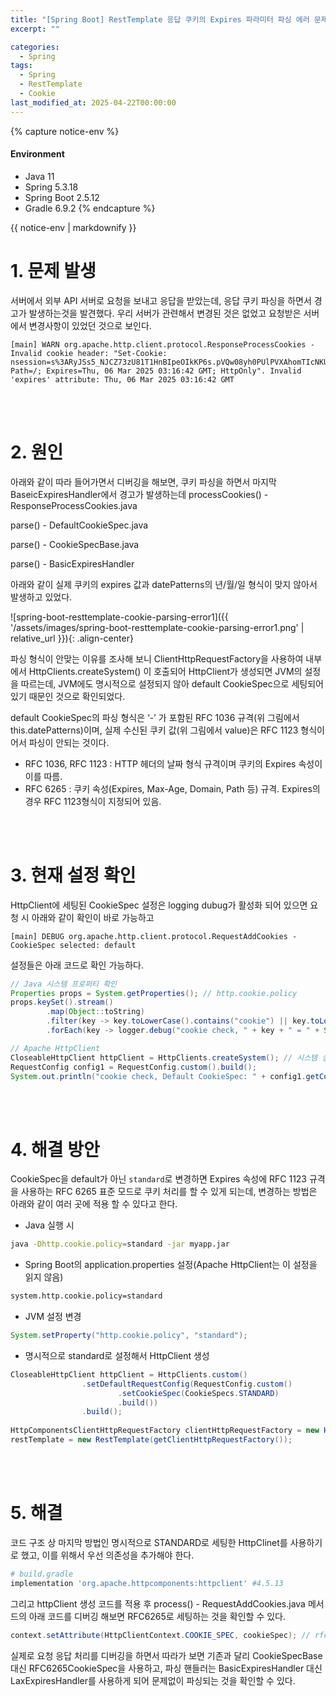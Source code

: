 ```yaml
---
title: "[Spring Boot] RestTemplate 응답 쿠키의 Expires 파라미터 파싱 에러 문제"
excerpt: ""

categories:
  - Spring
tags:
  - Spring
  - RestTemplate
  - Cookie
last_modified_at: 2025-04-22T00:00:00
---
```


{% capture notice-env %}
#### Environment
 - Java 11
 - Spring 5.3.18
 - Spring Boot 2.5.12
 - Gradle 6.9.2
{% endcapture %}
<div class="notice--primary">{{ notice-env | markdownify }}</div>


# 1. 문제 발생

서버에서 외부 API 서버로 요청을 보내고 응답을 받았는데,  응답 쿠키 파싱을 하면서 경고가 발생하는것을 발견했다. 우리 서버가 관련해서 변경된 것은 없었고 요청받은 서버에서 변경사항이 있었던 것으로 보인다.

```
[main] WARN org.apache.http.client.protocol.ResponseProcessCookies - Invalid cookie header: "Set-Cookie: nsession=s%3ARyJSs5_NJCZ73zU81T1HnBIpeOIkKP6s.pVQw08yh0PUlPVXAhomTIcNKUFjxEC1osDz9h4W5LVo; Path=/; Expires=Thu, 06 Mar 2025 03:16:42 GMT; HttpOnly". Invalid 'expires' attribute: Thu, 06 Mar 2025 03:16:42 GMT
```

<br>

<br>

# 2. 원인

아래와 같이 따라 들어가면서 디버깅을 해보면, 쿠키 파싱을 하면서 마지막 BaseicExpiresHandler에서 경고가 발생하는데
processCookies() - ResponseProcessCookies.java

parse() - DefaultCookieSpec.java

parse() - CookieSpecBase.java

parse() - BasicExpiresHandler

아래와 같이 실제 쿠키의 expires 값과 datePatterns의 년/월/일 형식이 맞지 않아서 발생하고 있었다.

![spring-boot-resttemplate-cookie-parsing-error1]({{ '/assets/images/spring-boot-resttemplate-cookie-parsing-error1.png' | relative_url }}){: .align-center}

파싱 형식이 안맞는 이유를 조사해 보니 ClientHttpRequestFactory을 사용하여 내부에서 HttpClients.createSystem() 이 호출되어 HttpClient가 생성되면 JVM의 설정을 따르는데, JVM에도 명시적으로 설정되지 않아 default CookieSpec으로 세팅되어 있기 때문인 것으로 확인되었다.

default CookieSpec의 파싱 형식은 ‘-’ 가 포함된 RFC 1036 규격(위 그림에서 this.datePatterns)이며, 실제 수신된 쿠키 값(위 그림에서 value)은 RFC 1123 형식이어서 파싱이 안되는 것이다.

- RFC 1036, RFC 1123 : HTTP 헤더의 날짜 형식 규격이며 쿠키의 Expires 속성이 이를 따름.
- RFC 6265 : 쿠키 속성(Expires, Max-Age, Domain, Path  등) 규격. Expires의 경우 RFC 1123형식이 지정되어 있음.

<br>

<br>

# 3. 현재 설정 확인

HttpClient에 세팅된 CookieSpec 설정은 logging dubug가 활성화 되어 있으면 요청 시 아래와 같이 확인이 바로 가능하고

```
[main] DEBUG org.apache.http.client.protocol.RequestAddCookies - CookieSpec selected: default
```

설정들은 아래 코드로 확인 가능하다.

```java
// Java 시스템 프로퍼티 확인
Properties props = System.getProperties(); // http.cookie.policy
props.keySet().stream()
        .map(Object::toString)
        .filter(key -> key.toLowerCase().contains("cookie") || key.toLowerCase().contains("http"))
        .forEach(key -> logger.debug("cookie check, " + key + " = " + System.getProperty(key)));

// Apache HttpClient
CloseableHttpClient httpClient = HttpClients.createSystem(); // 시스템 설정 적용
RequestConfig config1 = RequestConfig.custom().build();
System.out.println("cookie check, Default CookieSpec: " + config1.getCookieSpec());
```

<br>

<br>

# 4. 해결 방안

CookieSpec을 default가 아닌 `standard`로 변경하면 Expires 속성에 RFC 1123 규격을 사용하는 RFC 6265 표준 모드로 쿠키 처리를 할 수 있게 되는데, 변경하는 방법은 아래와 같이 여러 곳에 적용 할 수 있다고 한다.

- Java 실행 시

```bash
java -Dhttp.cookie.policy=standard -jar myapp.jar
```

- Spring Boot의 application.properties 설정(Apache HttpClient는 이 설정을 읽지 않음)

```bash
system.http.cookie.policy=standard
```

- JVM 설정 변경

```java
System.setProperty("http.cookie.policy", "standard");
```

- 명시적으로 standard로 설정해서 HttpClient  생성

```java
CloseableHttpClient httpClient = HttpClients.custom()
                .setDefaultRequestConfig(RequestConfig.custom()
                        .setCookieSpec(CookieSpecs.STANDARD)
                        .build())
                .build();
                
HttpComponentsClientHttpRequestFactory clientHttpRequestFactory = new HttpComponentsClientHttpRequestFactory(httpClient);
restTemplate = new RestTemplate(getClientHttpRequestFactory());
```

<br>

<br>

# 5. 해결

코드 구조 상 마지막 방법인 명시적으로 STANDARD로 세팅한 HttpClinet를 사용하기로 했고, 이를 위해서 우선 의존성을 추가해야 한다.

```bash
# build.gradle
implementation 'org.apache.httpcomponents:httpclient' #4.5.13
```

그리고 httpClient 생성 코드를 적용 후 process() - RequestAddCookies.java  메서드의 아래 코드를 디버깅 해보면 RFC6265로 세팅하는 것을 확인할 수 있다.

```java
context.setAttribute(HttpClientContext.COOKIE_SPEC, cookieSpec); // rfc6265-lax
```

실제로 요청 응답 처리를 디버깅을 하면서 따라가 보면 기존과 달리 CookieSpecBase 대신 RFC6265CookieSpec을 사용하고, 파싱 핸들러는 BasicExpiresHandler 대신 LaxExpiresHandler를 사용하게 되어 문제없이 파싱되는 것을 확인할 수 있다.